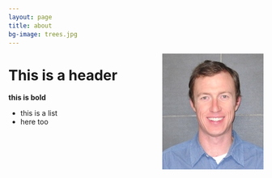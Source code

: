```yaml
---
layout: page
title: about
bg-image: trees.jpg
---
```


<img src="/assets/img/profile/faceprofile_sm.jpg" style="float:right;" class="mr12"/>

# This is a header

**this is bold**

- this is a list
- here too
